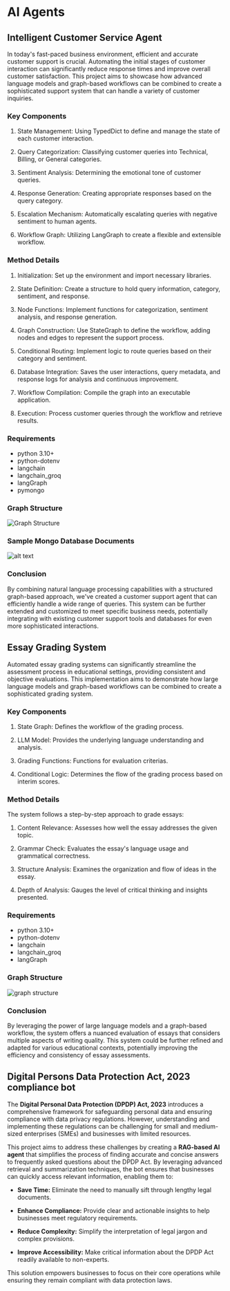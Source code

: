 # AI Agents

## Intelligent Customer Service Agent

In today's fast-paced business environment, efficient and accurate customer support is crucial. Automating the initial stages of customer interaction can significantly reduce response times and improve overall customer satisfaction. This project aims to showcase how advanced language models and graph-based workflows can be combined to create a sophisticated support system that can handle a variety of customer inquiries.

### Key Components

1. State Management: Using TypedDict to define and manage the state of each customer interaction.

2. Query Categorization: Classifying customer queries into Technical, Billing, or General categories.
3. Sentiment Analysis: Determining the emotional tone of customer queries.
4. Response Generation: Creating appropriate responses based on the query category.
5. Escalation Mechanism: Automatically escalating queries with negative sentiment to human agents.
6. Workflow Graph: Utilizing LangGraph to create a flexible and extensible workflow.

### Method Details

1. Initialization: Set up the environment and import necessary libraries.

2. State Definition: Create a structure to hold query information, category, sentiment, and response.
3. Node Functions: Implement functions for categorization, sentiment analysis, and response generation.
4. Graph Construction: Use StateGraph to define the workflow, adding nodes and edges to represent the support process.
5. Conditional Routing: Implement logic to route queries based on their category and sentiment.
6. Database Integration: Saves the user interactions, query metadata, and response logs for analysis and continuous improvement.
7. Workflow Compilation: Compile the graph into an executable application.
8. Execution: Process customer queries through the workflow and retrieve results.

### Requirements

- python 3.10+
- python-dotenv
- langchain
- langchain_groq
- langGraph
- pymongo

### Graph Structure

![Graph Structure](./customer_service_agent_graph.png)

### Sample Mongo Database Documents

![alt text](./customer_service_data_mongo.png)

### Conclusion

By combining natural language processing capabilities with a structured graph-based approach, we've created a customer support agent that can efficiently handle a wide range of queries. This system can be further extended and customized to meet specific business needs, potentially integrating with existing customer support tools and databases for even more sophisticated interactions.

## Essay Grading System

Automated essay grading systems can significantly streamline the assessment process in educational settings, providing consistent and objective evaluations. This implementation aims to demonstrate how large language models and graph-based workflows can be combined to create a sophisticated grading system.

### Key Components

1. State Graph: Defines the workflow of the grading process.

2. LLM Model: Provides the underlying language understanding and analysis.
3. Grading Functions: Functions for evaluation criterias.
4. Conditional Logic: Determines the flow of the grading process based on interim scores.

### Method Details

The system follows a step-by-step approach to grade essays:

1. Content Relevance: Assesses how well the essay addresses the given topic.

2. Grammar Check: Evaluates the essay's language usage and grammatical correctness.
3. Structure Analysis: Examines the organization and flow of ideas in the essay.
4. Depth of Analysis: Gauges the level of critical thinking and insights presented.

### Requirements

- python 3.10+
- python-dotenv
- langchain
- langchain_groq
- langGraph

### Graph Structure

![graph structure](./essay_grading_system_graph.png)

### Conclusion

By leveraging the power of large language models and a graph-based workflow, the system offers a nuanced evaluation of essays that considers multiple aspects of writing quality. This system could be further refined and adapted for various educational contexts, potentially improving the efficiency and consistency of essay assessments.

## Digital Persons Data Protection Act, 2023 compliance bot

The **Digital Personal Data Protection (DPDP) Act, 2023** introduces a comprehensive framework for safeguarding personal data and ensuring compliance with data privacy regulations. However, understanding and implementing these regulations can be challenging for small and medium-sized enterprises (SMEs) and businesses with limited resources. 

This project aims to address these challenges by creating a **RAG-based AI agent** that simplifies the process of finding accurate and concise answers to frequently asked questions about the DPDP Act. By leveraging advanced retrieval and summarization techniques, the bot ensures that businesses can quickly access relevant information, enabling them to:

- **Save Time:** Eliminate the need to manually sift through lengthy legal documents.

- **Enhance Compliance:** Provide clear and actionable insights to help businesses meet regulatory requirements.
- **Reduce Complexity:** Simplify the interpretation of legal jargon and complex provisions.
- **Improve Accessibility:** Make critical information about the DPDP Act readily available to non-experts.

This solution empowers businesses to focus on their core operations while ensuring they remain compliant with data protection laws.
